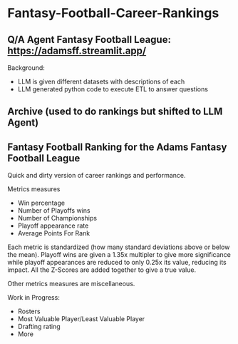 # Fantasy-Football-Career-Rankings

## Q/A Agent Fantasy Football League: https://adamsff.streamlit.app/

Background: 
- LLM is given different datasets with descriptions of each
- LLM generated python code to execute ETL to answer questions





## Archive (used to do rankings but shifted to LLM Agent)
## Fantasy Football Ranking for the Adams Fantasy Football League


Quick and dirty version of career rankings and performance.

Metrics measures
- Win percentage
- Number of Playoffs wins
- Number of Championships
- Playoff appearance rate
- Average Points For Rank

Each metric is standardized (how many standard deviations above or below the mean).
Playoff wins are given a 1.35x multipler to give more significance while playoff 
appearances are reduced to only 0.25x its value, reducing its impact.
All the Z-Scores are added together to give a true value.

Other metrics measures are miscellaneous.

Work in Progress:
- Rosters
- Most Valuable Player/Least Valuable Player
- Drafting rating
- More
